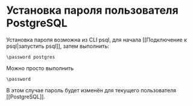 # Установка пароля пользователя PostgreSQL
Установка пароля возможна из CLI psql, для начала [[Подключение к psql|запустить psql]], затем выполнить:
```
\password postgres
```

Можно просто выполнить
```
\password
```
В этом случае пароль будет изменён для текущего пользователя [[PostgreSQL]].